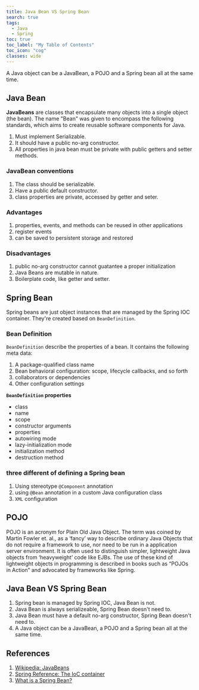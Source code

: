 ```yaml
---
title: Java Bean VS Spring Bean
search: true
tags: 
  - Java
  - Spring
toc: true
toc_label: "My Table of Contents"
toc_icon: "cog"
classes: wide
---
```


A Java object can be a JavaBean, a POJO and a Spring bean all at the same time.

## Java Bean

**JavaBeans** are classes that encapsulate many objects into a single object (the bean). The name "Bean" was given to encompass the following standards, which aims to create reusable software components for Java.

1. Must implement Serializable.
2. It should have a public no-arg constructor.
3. All properties in java bean must be private with public getters and setter methods.

### JavaBean conventions

1. The class should be serializable.
2. Have a public default constructor.
3. class properties are private, accessed by getter and seter.

### Advantages
1. properties, events, and methods can be reused in other applications
2.  register events
3.  can be saved to persistent storage and restored

### Disadvantages
1. public no-arg constructor cannot guatantee a proper initialization
2. Java Beans are mutable in nature.
3. Boilerplate code, like getter and setter.

## Spring Bean

Spring beans are just object instances that are managed by the Spring IOC container. They're created based on `BeanDefinition`.

### Bean Definition
`BeanDefinition` describe the properties of a bean. 
It contains the following meta data:
1. A package-qualified class name
2. Bean behavioral configuration: scope, lifecycle callbacks, and so forth
3. collaborators or dependencies
4. Other configuration settings

**`BeanDefinition` properties**
- class
- name
- scope
- constructor arguments	
- properties
- autowiring mode	
- lazy-initialization mode	
- initialization method	
- destruction method	

### three different of defining a Spring bean

1. Using stereotype `@Component` annotation
2. using `@Bean` annotation in a custom Java configuration class
3. `XML` configuration


## POJO

POJO is an acronym for Plain Old Java Object. The term was coined by Martin Fowler et. al., as a ‘fancy’ way to describe ordinary Java Objects that do not require a framework to use, nor need to be run in a application server environment. It is often used to distinguish simpler, lightweight Java objects from ‘heavyweight’ code like EJBs. The use of these kind of lightweight objects in programming is described in books such as “POJOs in Action” and advocated by frameworks like Spring.


## Java Bean VS Spring Bean

1. Spring bean is managed by Spring IOC, Java Bean is not.
2. Java Bean is always serializeable, Spring Bean doesn't need to.
3. Java Bean must have a default no-arg constructor, Spring Bean doesn't need to.
4. A Java object can be a JavaBean, a POJO and a Spring bean all at the same time.


## References
1. [Wikipedia: JavaBeans](https://en.wikipedia.org/wiki/JavaBeans#JavaBean_conventions)
2. [Spring Reference: The IoC container](https://docs.spring.io/spring/docs/3.2.x/spring-framework-reference/html/beans.html)
3. [What is a Spring Bean?](https://www.baeldung.com/spring-bean)